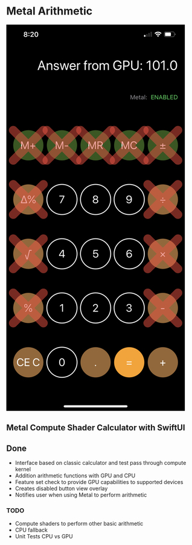#  Metal Arithmetic

![Metal Arithmetic Screenshot](/screenshots/screen.jpeg?raw=true "Screenshot")

## Metal Compute Shader Calculator with SwiftUI

## Done
* Interface based on classic calculator and test pass through compute kernel
* Addition arithmetic functions with GPU and CPU 
* Feature set check to provide GPU capabilities to supported devices
* Creates disabled button view overlay
* Notifies user when using Metal to perform arithmetic

### TODO
* Compute shaders to perform other basic arithmetic
* CPU fallback
* Unit Tests CPU vs GPU

